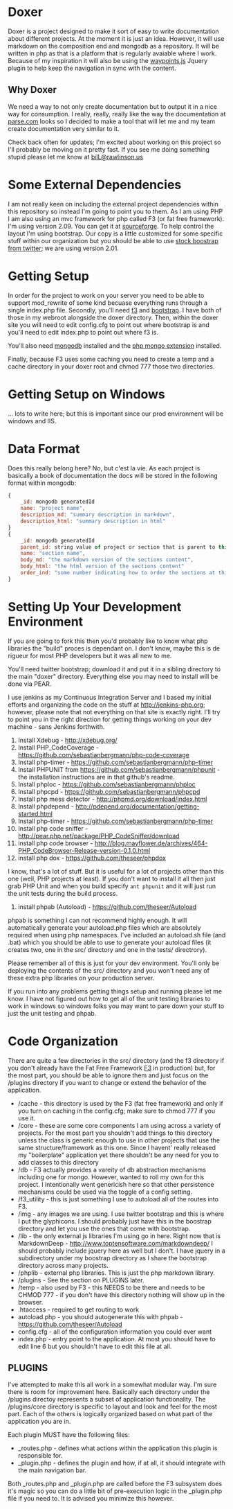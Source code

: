 # Doxer
Doxer is a project designed to make it sort of easy to write documentation about different projects.  At the moment it is just an idea.  However, it will use markdown on the composition end and mongodb as a repository.  It will be written in php as that is a platform that is regularly avaiable where I work.   Because of my inspiration it will also be using the [waypoints.js][waypoints] Jquery plugin to help keep the navigation in sync with the content.

## Why Doxer
We need a way to not only create documentation but to output it in a nice way for consumption.  I really, really, really like the way the documentation at [parse.com][pd] looks so I decided to make a tool that will let me and my team create documentation very similar to it.

Check back often for updates; I'm excited about working on this project so I'll probably be moving on it pretty fast.  If you see me doing something stupid please let me know at bilL@rawlinson.us

# Some External Dependencies
I am not really keen on including the external project dependencies within this repository so instead I'm going to point you to them.  As I am using PHP I am also using an mvc framework for php called F3 (or fat free framework).  I'm using version 2.09.  You can get it at [sourceforge][f3].  To help control the layout I'm using bootstrap.  Our copy is a little customized for some specific stuff within our organization but you should be able to use [stock boostrap from twitter][bs]; we are using version 2.01.

# Getting Setup
In order for the project to work on your server you need to be able to support mod_rewrite of some kind becuase everything runs through a single index.php file.  Secondly, you'll need [f3][f3] and [bootstrap][bs].  I have both of those in my webroot alongside the doxer directory.  Then, within the doxer site you will need to edit config.cfg to point out where bootstrap is and you'll need to edit index.php to point out where f3 is.

You'll also need [mongodb][mongo] installed and the [php mongo extension][phpdriver] installed.

Finally, because F3 uses some caching you need to create a temp and a cache directory in your doxer root and chmod 777 those two directories.

# Getting Setup on Windows
... lots to write here; but this is important since our prod environment will be windows and IIS.

# Data Format
Does this really belong here? No, but c'est la vie.  As each project is basically a book of documentation the docs will be stored in the following format within mongodb:

```javascript
{
	_id: mongodb generatedId
	name: "project name",
	description_md: "summary description in markdown",
	description_html: "summary description in html"
}
{
	_id: mongodb generatedId
	parent_id: string value of project or section that is parent to this section.
	name: "section name",
	body_md: "the markdown version of the sections content",
	body_html: "the html version of the sections content"
	order_ind: "some number indicating how to order the sections at this level"
}

```

# Setting Up Your Development Environment
If you are going to fork this then you'd probably like to know what php libraries the "build" proces is dependant on.  I don't know, maybe this is de rigueur for most PHP developers but it was all new to me.

You'll need twitter bootstrap; download it and put it in a sibling directory to the main "doxer" directory.   Everything else you may need to install will be done via PEAR.

I use jenkins as my Continuous Integration Server and I based my initial efforts and organizing the code on the stuff at http://jenkins-php.org; however, please note that not everything on that site is exactly right.  I'll try to point you in the right direction for getting things working on your dev machine - sans Jenkins forthwith.

1. Install Xdebug - http://xdebug.org/
1. Install PHP_CodeCoverage - https://github.com/sebastianbergmann/php-code-coverage
1. Install php-timer - https://github.com/sebastianbergmann/php-timer
1. Install PHPUNIT from https://github.com/sebastianbergmann/phpunit - the installation instructions are in that github's readme.
1. Install phploc -  https://github.com/sebastianbergmann/phploc
1. Install phpcpd - https://github.com/sebastianbergmann/phpcpd
1. Install php mess detector - http://phpmd.org/download/index.html
1. Install phpdepend - http://pdepend.org/documentation/getting-started.html
1. Install php-timer - https://github.com/sebastianbergmann/php-timer
1. Install php code sniffer - http://pear.php.net/package/PHP_CodeSniffer/download
1. install php code browser - http://blog.mayflower.de/archives/464-PHP_CodeBrowser-Release-version-0.1.0.html
1. install php dox - https://github.com/theseer/phpdox

I know, that's a lot of stuff.  But it is useful for a lot of projects other than this one (well, PHP projects at least).   If you don't want to install it all then just grab PHP Unit and when you build specify `ant phpunit` and it will just run the unit tests during the build process.

1. install phpab (Autoload) - https://github.com/theseer/Autoload

phpab is something I can not recommend highly enough.  It will automatically generate your autoload.php files which are absolutely required when using php namespaces.  I've included an autoload.sh file (and .bat) which you should be able to use to generate your autoload files (it creates two, one in the src/ directory and one in the tests/ directrory).

Please remember all of this is just for your dev environment.  You'll only be deploying the contents of the src/ directory and you won't need any of these extra php libraries on your production server.

If you run into any problems getting things setup and running please let me know.  I have not figured out how to get all of the unit testing libraries to work in windows so windows folks you may want to pare down your stuff to just the unit testing and phpab.

# Code Organization
There are quite a few directories in the src/ directory (and the f3 directory if you don't already have the Fat Free Framework [F3] in production) but, for the most part, you should be able to ignore them and just focus on the /plugins directory if you want to change or extend the behavior of the application.   

* /cache  - this directory is used by the F3 (fat free framework) and only if you turn on caching in the config.cfg; make sure to chmod 777 if you use it.
* /core - these are some core components I am using across a variety of projects.  For the most part you shouldn't add things to this directory unless the class is generic enough to use in other projects that use the same structure/framework as this one.  Since I havent' really released my "boilerplate" application yet there shouldn't be any need for you to add classes to this directory
* /db - F3 actually provides a vareity of db abstraction mechanisms including one for mongo.  However, wanted to roll my own for this project.  I intentionally went genericish here so that other persistence mechanisms could be used via the toggle of a config setting.
* /f3_utility - this is just something I use to autoload all of the routes into F3.
* /img - any images we are using.  I use twitter bootstrap and this is where I put the glyphicons.  I should probably just have this in the boostrap directory and let you use the ones that come with bootstrap.
* /lib - the only external js libraries I'm using go in here.   Right now that is MarkdownDeep - http://www.toptensoftware.com/markdowndeep/  I should probably include jquery here as well but I don't. I have jquery in a subdirectory under my boostrap directory as I share the bootstrap directory across many projects.
* /phplib - external php libraries.  This is just the php markdown library.
* /plugins - See the section on PLUGINS later.
* /temp - also used by F3 - this NEEDS to be there and needs to be CHMOD 777 - if you don't have this directory nothing will show up in the browser.
* .htaccess - required to get routing to work
* autoload.php - you should autogenerate this with phpab - https://github.com/theseer/Autoload
* config.cfg - all of the configuration information you could ever want
* index.php - entry point to the application.  At most you should have to edit line 6 but you shouldn't have to edit this file at all. 


## PLUGINS

I've attempted to make this all work in a somewhat modular way.  I'm sure there is room for improvement here.  Basically each directory under the /plugins directoy represents a subset of application functionality.   The /plugins/core directory is specific to layout and look and feel for the most part.   Each of the others is logically organized based on what part of the application you are in.

Each plugin MUST have the following files:

* _routes.php - defines what actions within the application this plugin is responsible for.
* _plugin.php - defines the plugin and how, if at all, it should integrate with the main navigation bar.

Both _routes.php and _plugin.php are called before the F3 subsystem does it's magic so you can do a little bit of pre-execution logic in the _plugin.php file if you need to.  It is advised you minimize this however.






[pd]:https://www.parse.com/docs/ios_guide
[f3]:http://bcosca.github.com/fatfree/
[bs]:https://github.com/twitter/bootstrap/tags
[mongo]:http://www.mongodb.org/
[phpdriver]:http://www.mongodb.org/display/DOCS/PHP+Language+Center
[waypoints]:http://imakewebthings.com/jquery-waypoints/